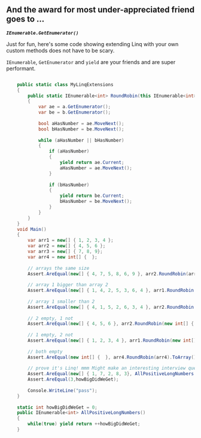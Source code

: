 ## And the award for most under-appreciated friend goes to ...

***`IEnumerable.GetEnumerator()`***

Just for fun, here's some code showing extending Linq with your own custom methods does not have to be scary.

`IEnumerable`, `GetEnumerator` and `yield` are your friends and are super performant. 

```csharp

	public static class MyLinqExtensions
	{
		public static IEnumerable<int> RoundRobin(this IEnumerable<int> a, IEnumerable<int> b)
		{
			var ae = a.GetEnumerator();
			var be = b.GetEnumerator();
	
			bool aHasNumber = ae.MoveNext();
			bool bHasNumber = be.MoveNext();
	
			while (aHasNumber || bHasNumber)
			{
				if (aHasNumber)
				{
					yield return ae.Current;
					aHasNumber = ae.MoveNext();
				}
	
				if (bHasNumber)
				{
					yield return be.Current;
					bHasNumber = be.MoveNext();
				}
			}
		}
	}
	void Main()
	{
		var arr1 = new[] { 1, 2, 3, 4 };
		var arr2 = new[] { 4, 5, 6 };
		var arr3 = new[] { 7, 8, 9};
		var arr4 = new int[] {  };
		
		// arrays the same size
		Assert.AreEqual(new[] { 4, 7, 5, 8, 6, 9 }, arr2.RoundRobin(arr3).ToArray());
		
		// array 1 bigger than array 2
		Assert.AreEqual(new[] { 1, 4, 2, 5, 3, 6, 4 }, arr1.RoundRobin(arr2).ToArray());
	
		// array 1 smaller than 2
		Assert.AreEqual(new[] { 4, 1, 5, 2, 6, 3, 4 }, arr2.RoundRobin(arr1).ToArray());
	
		// 2 empty, 1 not
		Assert.AreEqual(new[] { 4, 5, 6 }, arr2.RoundRobin(new int[] { }).ToArray());
		
		// 1 empty, 2 not
		Assert.AreEqual(new[] { 1, 2, 3, 4 }, arr1.RoundRobin(new int[] { }).ToArray());
	
		// both empty
		Assert.AreEqual(new int[] {  }, arr4.RoundRobin(arr4).ToArray());
	
		// prove it's Linq! mmm Might make an interesting interview question, discuss why this is or is not a good proof?
		Assert.AreEqual(new[] { 1, 7, 2, 8, 3}, AllPositiveLongNumbers().RoundRobin(arr3).Take(5).ToArray());
		Assert.AreEqual(3,howBigDidWeGet);
		
		Console.WriteLine("pass");
	}
	
	static int howBigDidWeGet = 0;
	public IEnumerable<int> AllPositiveLongNumbers()
	{
		while(true)	yield return ++howBigDidWeGet;
	}

```

